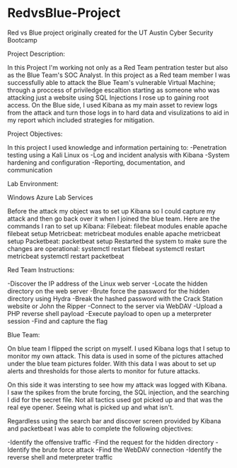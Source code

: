 # RedvsBlue-Project
Red vs Blue project originally created for the UT Austin Cyber Security Bootcamp


Project Description:

In this Project I'm working not only as a Red Team pentration tester but also as the Blue Team's SOC Analyst.
In this project as a Red team member I was successfully able to attack the Blue Team's vulnerable Virtual Machine; through a proccess of priviledge escaltion starting as someone who was attacking just a website using SQL Injections I rose up to gaining root access.
On the Blue side, I used Kibana as my main asset to review logs from the attack and turn those logs in to hard data and visulizations to aid in my report which included strategies for mitigation.


Project Objectives:

In this project I used knowledge and information pertaining to:
-Penetration testing using a Kali Linux os
-Log and incident analysis with Kibana
-System hardening and configuration
-Reporting, documentation, and communication


Lab Environment:

Windows Azure Lab Services 

Before the attack my object was to set up Kibana so I could capture my attack and then go back over it when I joined the blue team. Here are the commands I ran to set up Kibana:
Filebeat:
	filebeat modules enable apache
	filebeat setup
Metricbeat:
	metricbeat modules enable apache
	metricbeat setup
Packetbeat:
	packetbeat setup
Restarted the system to make sure the changes are operational:
	systemctl restart filebeat
	systemctl restart metricbeat
	systemctl restart packetbeat

Red Team Instructions:

 -Discover the IP address of the Linux web server
 -Locate the hidden directory on the web server
 -Brute force the password for the hidden directory using Hydra
 -Break the hashed password with the Crack Station website or John the Ripper
 -Connect to the server via WebDAV
 -Upload a PHP reverse shell payload
 -Execute payload to open up a meterpreter session
 -Find and capture the flag



Blue Team:

On blue team I flipped the script on myself. I used Kibana logs that I setup to monitor my own attack. This data is used in some of the pictures attached under the blue team pictures folder.
With this data I was about to set up alerts and thresholds for those alerts to monitor for future attacks.

On this side it was intersting to see how my attack was logged with Kibana. I saw the spikes from the brute forcing, the SQL injection, and the searching I did for the secret file.
Not all tactics used got picked up and that was the real eye opener. Seeing what is picked up and what isn't.

Regardless using the search bar and discover screen provided by Kibana and packetbeat I was able to complete the following objectives:

 -Identify the offensive traffic
 -Find the request for the hidden directory
 -Identify the brute force attack
 -Find the WebDAV connection
 -Identify the reverse shell and meterpreter traffic




